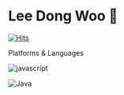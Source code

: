 # Lee Dong Woo 👋

[![Hits](https://hits.seeyoufarm.com/api/count/incr/badge.svg?url=https%3A%2F%2Fgithub.com%2Fldw9571&count_bg=%2379C83D&title_bg=%23555555&icon=&icon_color=%23E7E7E7&title=hits&edge_flat=false)](https://hits.seeyoufarm.com)

Platforms & Languages




![javascript](https://img.shields.io/badge/javascript-원하는색상코드.svg?&style=for-the-badge&logo=javascript&logoColor=로고색상)




![Java](https://img.shields.io/badge/Java-007396.svg?&style=for-the-badge&logo=Java&logoColor=white)
